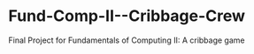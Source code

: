 Fund-Comp-II--Cribbage-Crew
===========================

Final Project for Fundamentals of Computing II: A cribbage game
